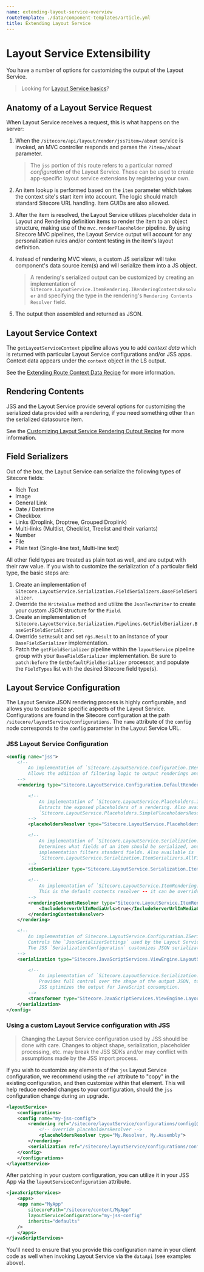 ```yaml
---
name: extending-layout-service-overview
routeTemplate: ./data/component-templates/article.yml
title: Extending Layout Service
---
```


# Layout Service Extensibility

You have a number of options for customizing the output of the Layout Service.

> Looking for [Layout Service basics](/docs/fundamentals/services/layout-service)?

## Anatomy of a Layout Service Request

When Layout Service receives a request, this is what happens on the server:

1. When the `/sitecore/api/layout/render/jss?item=/about` service is invoked, an MVC controller responds and parses the `?item=/about` parameter.

    > The `jss` portion of this route refers to a particular _named configuration_ of the Layout Service. These can be used to create app-specific layout service extensions by registering your own.

2. An item lookup is performed based on the `item` parameter which takes the context site's start item into account. The logic should match standard Sitecore URL handling. Item GUIDs are also allowed.

3. After the item is resolved, the Layout Service utilizes placeholder data in Layout and Rendering definition items to render the item to an object structure, making use of the `mvc.renderPlaceholder` pipeline. By using Sitecore MVC pipelines, the Layout Service output will account for any personalization rules and/or content testing in the item's layout definition.

4. Instead of rendering MVC views, a custom JS serializer will take component's data source item(s) and will serialize them into a JS object.

    > A rendering's serialized output can be customized by creating an implementation of `Sitecore.LayoutService.ItemRendering.IRenderingContentsResolver` and specifying the type in the rendering's `Rendering Contents Resolver` field.

5. The output then assembled and returned as JSON.

## Layout Service Context

The `getLayoutServiceContext` pipeline allows you to add _context data_ which is returned with particular Layout Service configurations and/or JSS apps. Context data appears under the `context` object in the LS output.

See the [Extending Route Context Data Recipe](/docs/techniques/extending-layout-service/layoutservice-extending-context) for more information.

## Rendering Contents

JSS and the Layout Service provide several options for customizing the serialized data provided with a rendering, if you need something other than the serialized datasource item.

See the [Customizing Layout Service Rendering Output Recipe](/docs/techniques/extending-layout-service/layoutservice-rendering-contents) for more information.

## Field Serializers

Out of the box, the Layout Service can serialize the following types of Sitecore fields:

* Rich Text
* Image
* General Link
* Date / Datetime
* Checkbox
* Links (Droplink, Droptree, Grouped Droplink)
* Multi-links (Multlist, Checklist, Treelist and their variants)
* Number
* File
* Plain text (Single-line text, Multi-line text)

All other field types are treated as plain text as well, and are output with their raw value. If you wish to customize the serialization of a particular field type, the basic steps are:

1. Create an implementation of `Sitecore.LayoutService.Serialization.FieldSerializers.BaseFieldSerializer`.
1. Override the `WriteValue` method and utilize the `JsonTextWriter` to create your custom JSON structure for the `Field`.
1. Create an implementation of `Sitecore.LayoutService.Serialization.Pipelines.GetFieldSerializer.BaseGetFieldSerializer`.
1. Override `SetResult` and set `rgs.Result` to an instance of your `BaseFieldSerializer` implementation.
1. Patch the `getFieldSerializer` pipeline within the `layoutService` pipeline group with your `BaseFieldSerializer` implementation. Be sure to `patch:before` the `GetDefaultFieldSerializer` processor, and populate the `FieldTypes` list with the desired Sitecore field type(s).


## Layout Service Configuration

The Layout Service JSON rendering process is highly configurable, and allows you to customize specific aspects of the Layout Service. Configurations are found in the Sitecore configuration at the path `/sitecore/layoutService/configurations`. The `name` attribute of the `config` node corresponds to the `config` parameter in the Layout Service URL.

### JSS Layout Service Configuration

```xml
<config name="jss">
    <!-- 
        An implementation of `Sitecore.LayoutService.Configuration.IRenderingConfiguration`.
        Allows the addition of filtering logic to output renderings and placeholders.
    -->
    <rendering type="Sitecore.LayoutService.Configuration.DefaultRenderingConfiguration, Sitecore.LayoutService">

        <!--
            An implementation of `Sitecore.LayoutService.Placeholders.IPlaceholdersResolver`.
            Extracts the exposed placeholders of a rendering. Also available is 
            `Sitecore.LayoutService.Placeholders.SimplePlaceholdersResolver`.
        -->
        <placeholdersResolver type="Sitecore.LayoutService.Placeholders.DynamicPlaceholdersResolver, Sitecore.LayoutService"/>

        <!--
            An implementation of `Sitecore.LayoutService.Serialization.ItemSerializers.IItemSerializer`.
            Determines what fields of an item should be serialized, and writes them out as JSON. The default
            implementation filters standard fields. Also available is 
            `Sitecore.LayoutService.Serialization.ItemSerializers.AllFieldsItemSerializer`.
        -->
        <itemSerializer type="Sitecore.LayoutService.Serialization.ItemSerializers.DefaultItemSerializer, Sitecore.LayoutService" resolve="true"/>

        <!--
            An implementation of `Sitecore.LayoutService.ItemRendering.ContentsResolvers.IRenderingContentsResolver`.
            This is the default contents resolver -- it can be overridden on a per-rendering basis, as described above.
        -->
        <renderingContentsResolver type="Sitecore.LayoutService.ItemRendering.ContentsResolvers.RenderingContentsResolver, Sitecore.LayoutService">
            <IncludeServerUrlInMediaUrls>true</IncludeServerUrlInMediaUrls>
        </renderingContentsResolver>
    </rendering>

    <!--
        An implementation of Sitecore.LayoutService.Configuration.ISerializationConfiguration.
        Controls the `JsonSerializerSettings` used by the Layout Service, and any transformation of the resulting JSON.
        The JSS `SerializationConfiguration` customizes JSON serialization to preserve the case of dictionary keys.
    -->
    <serialization type="Sitecore.JavaScriptServices.ViewEngine.LayoutService.SerializationConfiguration, Sitecore.JavaScriptServices.ViewEngine">

        <!--
            An implementation of `Sitecore.LayoutService.Serialization.ILayoutTransformer`.
            Provides full control over the shape of the output JSON, to optimize it for the use of specific client needs.
            JSS optimizes the output for JavaScript consumption.
        -->
        <transformer type="Sitecore.JavaScriptServices.ViewEngine.LayoutService.Serialization.LayoutTransformer, Sitecore.JavaScriptServices.ViewEngine"/>
    </serialization>
</config>
```

### Using a custom Layout Service configuration with JSS

> Changing the Layout Service configuration used by JSS should be done with care. Changes to object shape, serialization, placeholder processing, etc. may break the JSS SDKs and/or may conflict with assumptions made by the JSS import process.

If you wish to customize any elements of the `jss` Layout Service configuration, we recommend using the `ref` attribute
to "copy" in the existing configuration, and then customize within that element. This will help reduce needed
changes to your configuration, should the `jss` configuration change during an upgrade.

```xml
<layoutService>
    <configurations>
    <config name="my-jss-config">
        <rendering ref="/sitecore/layoutService/configurations/config[@name='jss']/rendering">
            <!-- Override placeholdersResolver -->
            <placeholdersResolver type="My.Resolver, My.Assembly">
        </rendering>
        <serialization ref="/sitecore/layoutService/configurations/config[@name='jss']/serialization" />
    </config>
    </configurations>
</layoutService>
```

After patching in your custom configuration, you can utilize it in your JSS App via the `layoutServiceConfiguration` attribute.

```xml
<javaScriptServices>
    <apps>
    <app name="MyApp"
        sitecorePath="/sitecore/content/MyApp"
        layoutServiceConfiguration="my-jss-config"
        inherits="defaults"
    />
    </apps>
</javaScriptServices>
```

You'll need to ensure that you provide this configuration name in your client code as well when invoking Layout Service via the `dataApi` (see examples above).